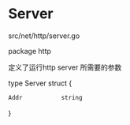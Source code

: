 # Server

src/net/http/server.go

package http

定义了运行http server 所需要的参数

type Server struct {

```
Addr           string
```

｝

